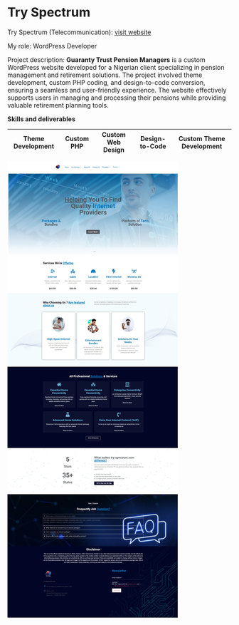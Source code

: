 # Try Spectrum

  Try Spectrum (Telecommunication): [visit website](https://try-spectrum.com/)

  My role: WordPress Developer

  Project description:
  **Guaranty Trust Pension Managers** is a custom WordPress website developed for a Nigerian client specializing in pension management and retirement solutions. The project involved theme development, custom PHP coding, and design-to-code conversion, ensuring a seamless and user-friendly experience. The website effectively supports users in managing and processing their pensions while providing valuable retirement planning tools.

  **Skills and deliverables**

  | Theme Development | Custom PHP | Custom Web Design | Design-to-Code | Custom Theme Development |
  |-------------------|------------|-------------------|----------------|--------------------------|

  
  <img src="./images/try-sepctrum-NEW.jpeg" alt="tryspectrumimage"/>

  
    